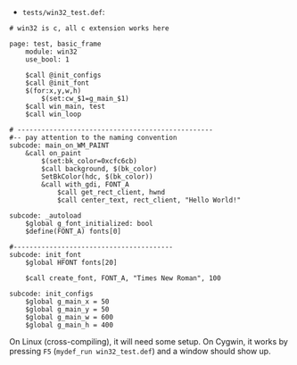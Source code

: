 
* `tests/win32_test.def`:

```
# win32 is c, all c extension works here

page: test, basic_frame
    module: win32
    use_bool: 1

    $call @init_configs
    $call @init_font
    $(for:x,y,w,h)
        $(set:cw_$1=g_main_$1)
    $call win_main, test
    $call win_loop

# -------------------------------------------------
#-- pay attention to the naming convention
subcode: main_on_WM_PAINT
    &call on_paint
        $(set:bk_color=0xcfc6cb)
        $call background, $(bk_color)
        SetBkColor(hdc, $(bk_color))
        &call with_gdi, FONT_A
            $call get_rect_client, hwnd
            $call center_text, rect_client, "Hello World!"

subcode: _autoload
    $global g_font_initialized: bool
    $define(FONT_A) fonts[0]

#---------------------------------------- 
subcode: init_font
    $global HFONT fonts[20]

    $call create_font, FONT_A, "Times New Roman", 100

subcode: init_configs
    $global g_main_x = 50
    $global g_main_y = 50
    $global g_main_w = 600
    $global g_main_h = 400
```

On Linux (cross-compiling), it will need some setup. On Cygwin, it works by pressing `F5` (`mydef_run win32_test.def`) and a window should show up.
